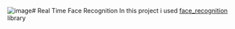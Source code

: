 ![image](https://github.com/rezaAdinepour/Real_Time_Face_Recognition/assets/61472565/45670624-868f-4a81-ae41-ae2d789e01d0)# Real Time Face Recognition
In this project i used [face_recognition](https://github.com/ageitgey/face_recognition/tree/master) library
